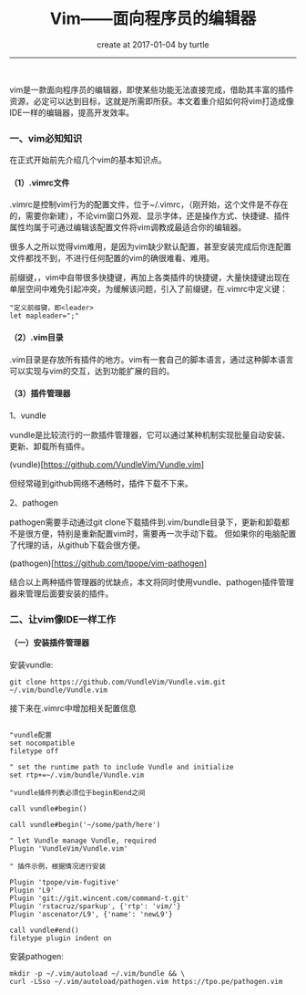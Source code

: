 # <center>Vim——面向程序员的编辑器</center>
<center>create at 2017-01-04 by turtle</center>
 <hr>
 <br>

 vim是一款面向程序员的编辑器，即使某些功能无法直接完成，借助其丰富的插件资源，必定可以达到目标，这就是所需即所获。本文着重介绍如何将vim打造成像IDE一样的编辑器，提高开发效率。

 ### 一、vim必知知识

 在正式开始前先介绍几个vim的基本知识点。

 #### （1）.vimrc文件

 .vimrc是控制vim行为的配置文件，位于~/.vimrc，（刚开始，这个文件是不存在的，需要你新建），不论vim窗口外观、显示字体，还是操作方式、快捷键、插件属性均属于可通过编辑该配置文件将vim调教成最适合你的编辑器。

 很多人之所以觉得vim难用，是因为vim缺少默认配置，甚至安装完成后你连配置文件都找不到，不进行任何配置的vim的确很难看、难用。

 前缀键，<leader>，vim中自带很多快捷键，再加上各类插件的快捷键，大量快捷键出现在单层空间中难免引起冲突，为缓解该问题，引入了前缀键<leader>，在.vimrc中定义<leader>键：

 ```
"定义前缀键，即<leader>
let mapleader=";"
```

#### （2）.vim目录

.vim目录是存放所有插件的地方。vim有一套自己的脚本语言，通过这种脚本语言可以实现与vim的交互，达到功能扩展的目的。

#### （3）插件管理器

1、vundle

vundle是比较流行的一款插件管理器，它可以通过某种机制实现批量自动安装、更新、卸载所有插件。

(vundle)[https://github.com/VundleVim/Vundle.vim]

但经常碰到github网络不通畅时，插件下载不下来。

2、pathogen

pathogen需要手动通过git clone下载插件到.vim/bundle目录下，更新和卸载都不是很方便，特别是重新配置vim时，需要再一次手动下载。 但如果你的电脑配置了代理的话，从github下载会很方便。

(pathogen)[https://github.com/tpope/vim-pathogen]

结合以上两种插件管理器的优缺点，本文将同时使用vundle、pathogen插件管理器来管理后面要安装的插件。


### 二、让vim像IDE一样工作

#### （一）安装插件管理器

安装vundle:

```
git clone https://github.com/VundleVim/Vundle.vim.git ~/.vim/bundle/Vundle.vim
```
接下来在.vimrc中增加相关配置信息

```

"vundle配置
set nocompatible
filetype off          

" set the runtime path to include Vundle and initialize
set rtp+=~/.vim/bundle/Vundle.vim

"vundle插件列表必须位于begin和end之间

call vundle#begin()

call vundle#begin('~/some/path/here')

" let Vundle manage Vundle, required
Plugin 'VundleVim/Vundle.vim'

" 插件示例，根据情况进行安装

Plugin 'tpope/vim-fugitive'
Plugin 'L9'
Plugin 'git://git.wincent.com/command-t.git'
Plugin 'rstacruz/sparkup', {'rtp': 'vim/'}
Plugin 'ascenator/L9', {'name': 'newL9'}

call vundle#end()           
filetype plugin indent on   

```

安装pathogen:

```
mkdir -p ~/.vim/autoload ~/.vim/bundle && \
curl -LSso ~/.vim/autoload/pathogen.vim https://tpo.pe/pathogen.vim
```
